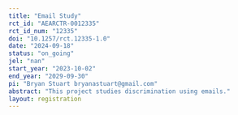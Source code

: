 ```yaml
---
title: "Email Study"
rct_id: "AEARCTR-0012335"
rct_id_num: "12335"
doi: "10.1257/rct.12335-1.0"
date: "2024-09-18"
status: "on_going"
jel: "nan"
start_year: "2023-10-02"
end_year: "2029-09-30"
pi: "Bryan Stuart bryanastuart@gmail.com"
abstract: "This project studies discrimination using emails."
layout: registration
---
```


